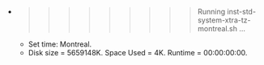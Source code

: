* >>>>>>>>> Running inst-std-system-xtra-tz-montreal.sh ...
  * Set time: Montreal.
  * Disk size = 5659148K. Space Used = 4K. Runtime = 00:00:00:00.
